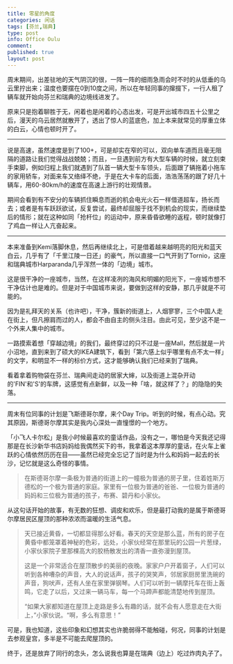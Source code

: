 ```yaml
---
title: 零星的角度
categories: 闲话
tags: [芬兰,瑞典]
type: post
info: Office Oulu
comment: 
published: true
layout: post
---
```


周末期间，出差驻地的天气阴沉的很，一阵一阵的细雨急雨会时不时的从低垂的乌云里拧出来；温度也要摆在0到10度之间，所以在年轻同事的撺掇下，一行人租了辆车就开始向芬兰和瑞典的边境线进发了。

原来只是抱着聊胜于无，闲着也是闲着的心态出发，可是开出城市四五十公里之后，漫天的乌云居然就散开了，透出了惊人的蓝底色，加上本来就常见的厚重立体的白云，心情也顿时开了。

----

说是高速，虽然速度是到了100+，可是却实在窄的可以，双向单车道而且毫无阻隔的道路让我们觉得战战兢兢；而且，一旦遇到前方有大型车辆的时候，就立刻束手束脚，例如归程上我们就遇到了队首一辆大型卡车领头，后面跟了辆拖着小拖车的家用轿车，对面来车又络绎不绝，于是在大卡车的后面，浩浩荡荡的跟了好几十辆车，用60-80km/h的速度在高速上游行的壮观情景。

期间会看到有不安分的车辆抓住瞬息而逝的机会电光火石一样借道超车，扬长而去；或者是有车跃跃欲试，反复尝试，最终却屈服于找不到机会的现实，而继续垫后的情形；就在这种如同「抢杆位」的运动中，原来昏昏欲睡的返程，顿时就像打了鸡血一样让人亢奋起来。

----

本来准备到Kemi落脚休息，然后再继续北上，可是借着越来越明亮的阳光和蓝天白云，几乎有了「千里江陵一日还」的豪气，所以直接一口气开到了Tornio，这座和瑞典城市Harparanda几乎浑然一体的「边境」城市。

这是很干净的一座城市，当然，在这样凌冽的海风和明媚的阳光下，一座城市想不干净估计也是难的。但是对于中国城市来说，要做到这样的安静，那几乎就是不可能的。

因为是礼拜天的关系（也许吧），干净，簇新的街道上，人烟寥寥，三个中国人走在街上，但凡擦肩而过的人，都会不由自主的侧头注目。由此可见，至少这不是一个外来人集中的城市。

一路摸索着想「穿越边境」的我们，最终穿过的只不过是一座Mall，然后就是一片小沼地，直到来到了硕大的IKEA建筑下，看到「第六感上似乎哪里有点不太一样」的文字，和明显不一样的标价方式，这才能够确认我们已经来到了瑞典。

看着拿着购物袋在芬兰、瑞典间走动的居家大婶，以及街道上混杂开动的'FIN'和'S'的车牌，这感觉有点新鲜，以及一种「啥，就这样了？」的隐隐的失落。

----

周末有位同事的计划是飞斯德哥尔摩，来个Day Trip。听到的时候，有点心动。究其原因，斯德哥尔摩其实是我内心深处一直憧憬的一个地方。

「小飞人卡尔松」是我小时候最喜欢的童话作品，没有之一，哪怕是今天我还记得那是在长沙新华书店妈妈给我偶然买下的书，我拿着这本厚厚的童话，在火车上雀跃的心情依然历历在目——虽然已经完全忘记了当时是为什么和妈妈一起去的长沙，记忆就是这么奇怪的事情。

>在斯德哥尔摩一条极为普通的街道上的一幢极为普通的房子里，住着姓斯万德松的一个极为普通的家庭。家里有一位极为普通的爸爸、一位极为普通的妈妈和三位极为普通的孩子，布赛、碧丹和小家伙。

从这句话开始的故事，有无数的狂想、调皮和欢乐，但是最打动我的是属于斯德哥尔摩居民区屋顶的那种浓浓而温暖的生活气息。

>天已接近黄昏，一切都显得那么好看。春天的天空是那么蓝，所有的房子在黄昏中都笼罩着神秘的色彩，远处，小家伙经常在那里玩的公园一片葱绿，小家伙家院子里那棵高大的胶杨散发出的清香一直弥漫到屋顶。    
>
>这是一个非常适合在屋顶散步的美丽的夜晚。家家户户开着窗子，人们可以听到各种嘈杂的声音，大人的说话声，孩子的哭笑声，邻居家厨房里洗碗的声音，狗吠声，还有人坐在家里弹钢琴。人们可以听到一辆摩托车在街上轰鸣，它走了以后，又过来一辆马车，每一个马蹄声都能清楚地传到屋顶。
>
>“如果大家都知道在屋顶上走路是多么有趣的话，就不会有人愿意走在大街上，”小家伙说。“啊，多么有意思！”

可是，我也知道，这些印象和幻想其实也许脆弱得不能触碰，何况，同事的计划是去参观皇宫，多半是不可能去爬屋顶的。

终于，还是放弃了同行的念头，怎么说我也算是在瑞典（边上）吃过炸肉丸子了。

